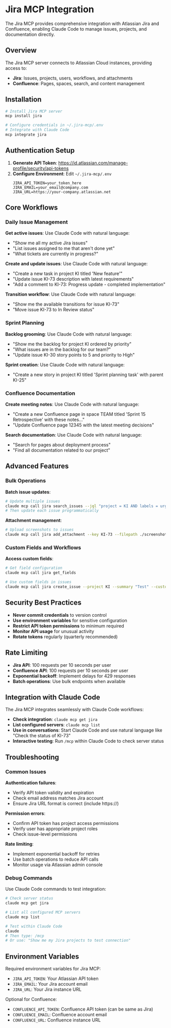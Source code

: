 # Jira MCP Integration

The Jira MCP provides comprehensive integration with Atlassian Jira and Confluence, enabling Claude Code to manage issues, projects, and documentation directly.

## Overview

The Jira MCP server connects to Atlassian Cloud instances, providing access to:
- **Jira**: Issues, projects, users, workflows, and attachments
- **Confluence**: Pages, spaces, search, and content management

## Installation

```bash
# Install Jira MCP server
mcp install jira

# Configure credentials in ~/.jira-mcp/.env
# Integrate with Claude Code
mcp integrate jira
```

## Authentication Setup

1. **Generate API Token**: https://id.atlassian.com/manage-profile/security/api-tokens
2. **Configure Environment**: Edit `~/.jira-mcp/.env`
   ```
   JIRA_API_TOKEN=your_token_here
   JIRA_EMAIL=your_email@company.com
   JIRA_URL=https://your-company.atlassian.net
   ```

## Core Workflows

### Daily Issue Management

**Get active issues**:
Use Claude Code with natural language:
- "Show me all my active Jira issues"
- "List issues assigned to me that aren't done yet"
- "What tickets are currently in progress?"

**Create and update issues**:
Use Claude Code with natural language:
- "Create a new task in project KI titled 'New feature'"
- "Update issue KI-73 description with latest requirements"
- "Add a comment to KI-73: Progress update - completed implementation"

**Transition workflow**:
Use Claude Code with natural language:
- "Show me the available transitions for issue KI-73"
- "Move issue KI-73 to In Review status"

### Sprint Planning

**Backlog grooming**:
Use Claude Code with natural language:
- "Show me the backlog for project KI ordered by priority"
- "What issues are in the backlog for our team?"
- "Update issue KI-30 story points to 5 and priority to High"

**Sprint creation**:
Use Claude Code with natural language:
- "Create a new story in project KI titled 'Sprint planning task' with parent KI-25"

### Confluence Documentation

**Create meeting notes**:
Use Claude Code with natural language:
- "Create a new Confluence page in space TEAM titled 'Sprint 15 Retrospective' with these notes..."
- "Update Confluence page 12345 with the latest meeting decisions"

**Search documentation**:
Use Claude Code with natural language:
- "Search for pages about deployment process"
- "Find all documentation related to our project"

## Advanced Features

### Bulk Operations

**Batch issue updates**:
```bash
# Update multiple issues
claude mcp call jira search_issues --jql "project = KI AND labels = urgent" --max_results 50
# Then update each issue programmatically
```

**Attachment management**:
```bash
# Upload screenshots to issues
claude mcp call jira add_attachment --key KI-73 --filepath ./screenshot.png
```

### Custom Fields and Workflows

**Access custom fields**:
```bash
# Get field configuration
claude mcp call jira get_fields

# Use custom fields in issues
claude mcp call jira create_issue --project KI --summary "Test" --customfield_10001 "value"
```

## Security Best Practices

- **Never commit credentials** to version control
- **Use environment variables** for sensitive configuration
- **Restrict API token permissions** to minimum required
- **Monitor API usage** for unusual activity
- **Rotate tokens** regularly (quarterly recommended)

## Rate Limiting

- **Jira API**: 100 requests per 10 seconds per user
- **Confluence API**: 100 requests per 10 seconds per user
- **Exponential backoff**: Implement delays for 429 responses
- **Batch operations**: Use bulk endpoints when available

## Integration with Claude Code

The Jira MCP integrates seamlessly with Claude Code workflows:

- **Check integration**: `claude mcp get jira`
- **List configured servers**: `claude mcp list`
- **Use in conversations**: Start Claude Code and use natural language like "Check the status of KI-73"
- **Interactive testing**: Run `/mcp` within Claude Code to check server status

## Troubleshooting

### Common Issues

**Authentication failures**:
- Verify API token validity and expiration
- Check email address matches Jira account
- Ensure Jira URL format is correct (include https://)

**Permission errors**:
- Confirm API token has project access permissions
- Verify user has appropriate project roles
- Check issue-level permissions

**Rate limiting**:
- Implement exponential backoff for retries
- Use batch operations to reduce API calls
- Monitor usage via Atlassian admin console

### Debug Commands

Use Claude Code commands to test integration:

```bash
# Check server status
claude mcp get jira

# List all configured MCP servers
claude mcp list

# Test within Claude Code
claude
# Then type: /mcp
# Or use: "Show me my Jira projects to test connection"
```

## Environment Variables

Required environment variables for Jira MCP:
- `JIRA_API_TOKEN`: Your Atlassian API token
- `JIRA_EMAIL`: Your Jira account email
- `JIRA_URL`: Your Jira instance URL

Optional for Confluence:
- `CONFLUENCE_API_TOKEN`: Confluence API token (can be same as Jira)
- `CONFLUENCE_EMAIL`: Confluence account email
- `CONFLUENCE_URL`: Confluence instance URL